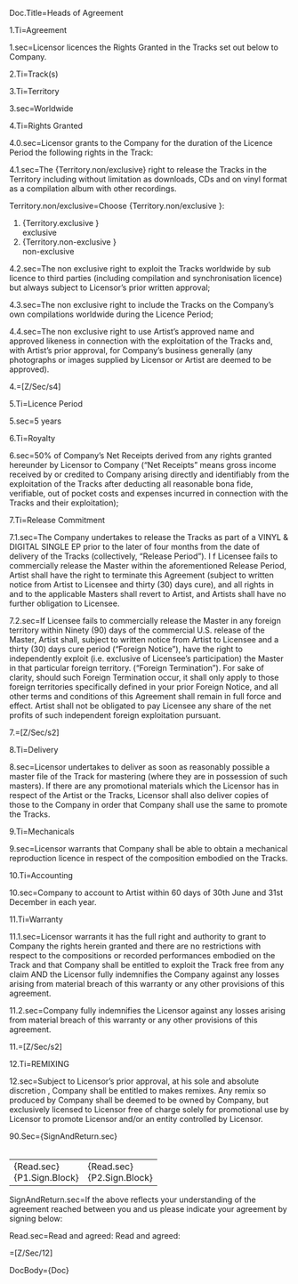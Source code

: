 Doc.Title=Heads of Agreement

1.Ti=Agreement

1.sec=Licensor licences the Rights Granted in the Tracks set out below to Company.

2.Ti=Track(s)

3.Ti=Territory

3.sec=Worldwide

4.Ti=Rights Granted

4.0.sec=Licensor grants to the Company for the duration of the Licence Period the following rights in the Track:

4.1.sec=The {Territory.non/exclusive} right to release the Tracks in the Territory including without limitation as downloads, CDs and on vinyl format as a compilation album with other recordings.

Territory.non/exclusive=Choose {Territory.non/exclusive }:<ol><li>{Territory.exclusive }<br>exclusive<li>{Territory.non-exclusive }<br>non-exclusive</ol>

4.2.sec=The non exclusive right to exploit the Tracks worldwide by sub licence to third parties (including compilation and synchronisation licence) but always subject to Licensor’s prior written approval;

4.3.sec=The non exclusive right to include the Tracks on the Company’s own compilations worldwide during the Licence Period;

4.4.sec=The non exclusive right to use Artist’s approved name and approved likeness in connection with the exploitation of the Tracks and, with Artist’s prior approval, for Company’s business generally (any photographs or images supplied by Licensor or Artist are deemed to be approved).

4.=[Z/Sec/s4]

5.Ti=Licence Period

5.sec=5 years

6.Ti=Royalty

6.sec=50% of Company’s Net Receipts derived from any rights granted hereunder by Licensor to Company (“Net Receipts” means gross income received by or credited to Company arising directly and identifiably from the exploitation of the Tracks after deducting all reasonable bona fide, verifiable, out of pocket costs and expenses incurred in connection with the Tracks and their exploitation);

7.Ti=Release Commitment

7.1.sec=The Company undertakes to release the Tracks as part of a VINYL & DIGITAL SINGLE EP prior to the later of four months from the date of delivery of the Tracks (collectively, “Release Period”). I f Licensee fails to commercially release the Master within the aforementioned Release Period, Artist shall have the right to terminate this Agreement (subject to written notice from Artist to Licensee and thirty (30) days cure), and all rights in and to the applicable Masters shall revert to Artist, and Artists shall have no further obligation to Licensee.

7.2.sec=If Licensee fails to commercially release the Master in any foreign territory within Ninety (90) days of the commercial U.S. release of the Master, Artist shall, subject to written notice from Artist to Licensee and a thirty (30) days cure period (“Foreign Notice”), have the right to independently exploit (i.e. exclusive of Licensee’s participation) the Master in that particular foreign territory. (“Foreign Termination”). For sake of clarity, should such Foreign Termination occur, it shall only apply to those foreign territories specifically defined in your prior Foreign Notice, and all other terms and conditions of this Agreement shall remain in full force and effect. Artist shall not be obligated to pay Licensee any share of the net profits of such independent foreign exploitation pursuant.

7.=[Z/Sec/s2]

8.Ti=Delivery

8.sec=Licensor undertakes to deliver as soon as reasonably possible a master file of the Track for mastering (where they are in possession of such masters). If there are any promotional materials which the Licensor has in respect of the Artist or the Tracks, Licensor shall also deliver copies of those to the Company in order that Company shall use the same to promote the Tracks.

9.Ti=Mechanicals

9.sec=Licensor warrants that Company shall be able to obtain a mechanical reproduction licence in respect of the composition embodied on the Tracks. 

10.Ti=Accounting

10.sec=Company to account to Artist within 60 days of 30th June and 31st December in each year. 

11.Ti=Warranty

11.1.sec=Licensor warrants it has the full right and authority to grant to Company the rights herein granted and there are no restrictions with respect to the compositions or recorded performances embodied on the Track and that Company shall be entitled to exploit the Track free from any claim AND the Licensor fully indemnifies the Company against any losses arising from material breach of this warranty or any other provisions of this agreement.

11.2.sec=Company fully indemnifies the Licensor against any losses arising from material breach of this warranty or any other provisions of this agreement.

11.=[Z/Sec/s2]

12.Ti=REMIXING

12.sec=Subject to Licensor’s prior approval, at his sole and absolute discretion , Company shall be entitled to makes remixes. Any remix so produced by Company shall be deemed to be owned by Company, but exclusively licensed to Licensor free of charge solely for promotional use by Licensor to promote Licensor and/or an entity controlled by Licensor.

90.Sec={SignAndReturn.sec}<br><br><table><tr><td>{Read.sec}<br>{P1.Sign.Block}</td><td>{Read.sec}<br>{P2.Sign.Block}</td></tr></table>


SignAndReturn.sec=If the above reflects your understanding of the agreement reached between you and us please indicate your agreement by signing below:

Read.sec=Read and agreed: Read and agreed:

=[Z/Sec/12]

DocBody={Doc}